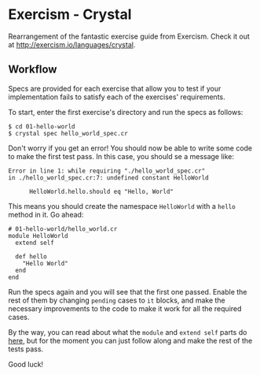 # Exercism - Crystal

Rearrangement of the fantastic exercise guide from Exercism.
Check it out at http://exercism.io/languages/crystal.

## Workflow

Specs are provided for each exercise that allow you to test if your implementation fails to satisfy each of the exercises' requirements.

To start, enter the first exercise's directory and run the specs as follows:

```
$ cd 01-hello-world
$ crystal spec hello_world_spec.cr
```

Don't worry if you get an error! You should now be able to write some code to make the first test pass. In this case, you should se a message like:

```
Error in line 1: while requiring "./hello_world_spec.cr"
in ./hello_world_spec.cr:7: undefined constant HelloWorld

      HelloWorld.hello.should eq "Hello, World"
```

This means you should create the namespace `HelloWorld` with a `hello` method in it. Go ahead:

```crystal
# 01-hello-world/hello_world.cr
module HelloWorld
  extend self

  def hello
    "Hello World"
  end
end
```

Run the specs again and you will see that the first one passed. Enable the rest of them by changing `pending` cases to `it` blocks, and make the necessary improvements to the code to make it work for all the required cases.

By the way, you can read about what the `module` and `extend self` parts do [here](https://crystal-lang.org/docs/syntax_and_semantics/modules.html), but for the moment you can just follow along and make the rest of the tests pass.

Good luck!
